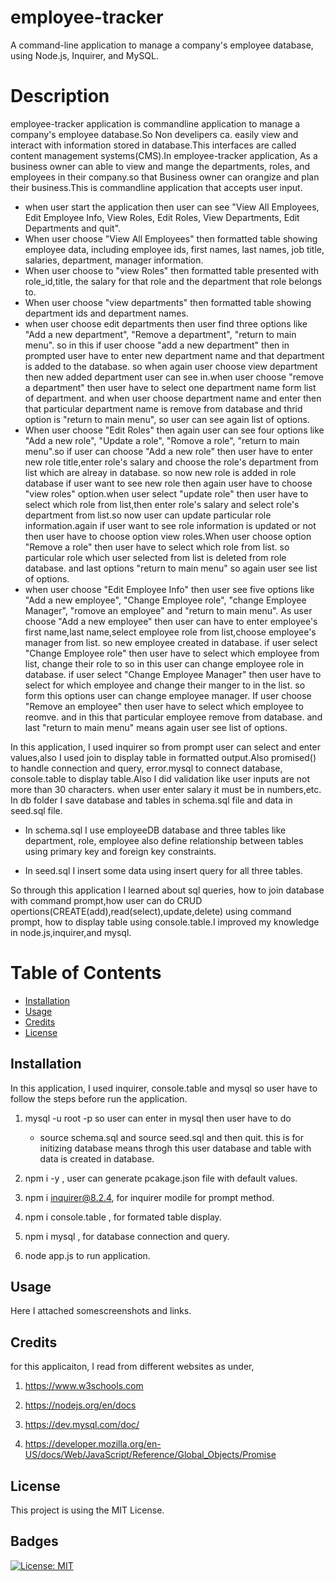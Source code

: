 # employee-tracker
A command-line application to manage a company's employee database, using Node.js, Inquirer, and MySQL.


# Description

employee-tracker application is commandline application to manage a company's employee database.So Non develipers ca. easily view and interact with information stored in database.This interfaces are called content management systems(CMS).In employee-tracker application, As a business owner can able to view and mange the departments, roles, and employees in their company.so that Business owner can orangize and plan their business.This is commandline application that accepts user input.
- when user start the application then user can see "View All Employees, Edit Employee Info, View Roles, Edit Roles, View Departments, Edit Departments and quit".
- When user choose "View All Employees" then formatted table showing employee data, including employee ids, first names, last names, job title, salaries, department, manager information.
- When user choose to "view Roles" then formatted table presented with role_id,title, the salary for that role and the department that role belongs to. 
- When user choose "view departments" then formatted table showing department ids and department names.
- when user choose edit departments then user find three options like "Add a new department", "Remove a department", "return to main menu". so in this if user choose "add a new department" then in prompted user have to enter new department name and that department is added to the database. so when again user choose view department then new added department user can see in.when user choose "remove a department" then user have to select one department name form list of department. and when user choose department name and enter then that particular department name is remove from database and thrid option is "return to main menu", so user can see again list of options.
- When user choose "Edit Roles" then again user can see four options like "Add a new role", "Update a role", "Romove a role", "return to main menu".so if user can choose "Add a new role" then user have to enter new role title,enter role's salary and choose the role's department from list which are alreay in database. so now new role is added in role database if user want to see new role then again user have to choose "view roles" option.when user 
select "update role" then user have to select which role from list,then enter role's salary and select role's department from list.so now user can update particular role information.again if user want to see role information is updated or not then user have to choose option view roles.When user choose option "Remove a role" then user have to select which role from list. so particular role which user selected from list is deleted from role database. and last options "return to main menu" so again user see list of options.
- when user choose "Edit Employee Info" then user see five options like "Add a new employee", "Change Employee role", "change Employee Manager", "romove an employee" and "return to main menu". As user choose "Add a new employee" then user can have to enter employee's first name,last name,select employee role from list,choose employee's manager from list. so new employee created in database. if user select "Change Employee role" then user have to select which employee from list, change their role to so in this user can change employee role in database. if user select "Change Employee Manager" then user have to select for which employee and change their manger to in the list. so form this options user can change employee manager. If user choose "Remove an employee" then user have to select which employee to reomve. and in this that particular employee remove from database. and last "return to main menu" means again user see list of options.

In this application, I used inquirer so from prompt user can select and enter values,also I used join to display table in formatted output.Also promised() to handle connection and query, error.mysql to connect database, console.table to display table.Also I did validation like user inputs are not more than 30 characters. when user enter salary it must be in numbers,etc. In db folder I save database and tables in schema.sql file and data in seed.sql file.

- In schema.sql I use employeeDB database and three tables like department, role, employee also define relationship between tables using primary key and foreign key constraints.

- In seed.sql I insert some data using insert query for all three tables.


So through this application I learned about sql queries, how to join database with command prompt,how user can do CRUD opertions(CREATE(add),read(select),update,delete) using command prompt, how to display table using console.table.I improved my knowledge in node.js,inquirer,and mysql.

# Table of Contents

- [Installation](#installation)
- [Usage](#usage)
- [Credits](#credits)
- [License](#license)


## Installation
 
 In this application, I used inquirer, console.table and mysql so user have to follow the steps before run the application.

 1. mysql -u root -p so user can enter in mysql then user have to do
    - source schema.sql and source seed.sql and then quit. this is for initizing database means throgh this user database and table with data is created in database.


2. npm i -y , user can generate pcakage.json file with default values.

3. npm i inquirer@8.2.4, for inquirer modile for prompt method.

4. npm i console.table , for formated table display.

5. npm i mysql , for database connection and query.

6. node app.js to run application.


## Usage

Here I attached somescreenshots and links.



## Credits

for this applicaiton, I read from different websites as under,

1. https://www.w3schools.com

2. https://nodejs.org/en/docs

3. https://dev.mysql.com/doc/

4. https://developer.mozilla.org/en-US/docs/Web/JavaScript/Reference/Global_Objects/Promise


## License

This project is using the MIT License.

## Badges

[![License: MIT](https://img.shields.io/badge/License-MIT-yellow.svg)](https://opensource.org/licenses/MIT)



